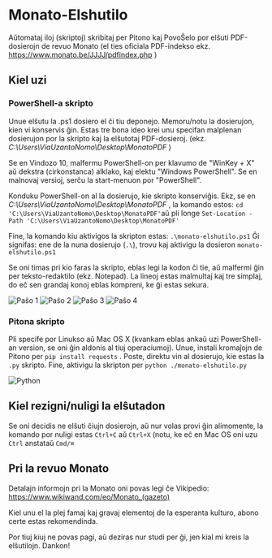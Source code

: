 # Monato-Elshutilo
Aŭtomataj iloj (skriptoj) skribitaj per Pitono kaj PovoŜelo por elŝuti PDF-dosierojn de revuo Monato (el ties oficiala PDF-indekso ekz. https://www.monato.be/JJJJ/pdfindex.php )

## Kiel uzi
### PowerShell-a skripto
Unue elŝutu la .ps1 dosiero el ĉi tiu deponejo. Memoru/notu la dosierujon, kien vi konservis ĝin. Estas tre bona ideo krei unu specifan malplenan dosierujon por la skripto kaj la elŝutotaj PDF-dosieroj. (ekz. *C:\Users\ViaUzantoNomo\Desktop\MonatoPDF* )

Se en Vindozo 10, malfermu PowerShell-on per klavumo de "WinKey + X" aŭ dekstra (cirkonstanca) alklako, kaj elektu "Windows PowerShell".
Se en malnovaj versioj, serĉu la start-menuon por "PowerShell".

Konduku PowerShell-on al la dosierujo, kie skripto konserviĝis. Ekz, se en *C:\Users\ViaUzantoNomo\Desktop\MonatoPDF* , la komando estos:
`cd 'C:\Users\ViaUzantoNomo\Desktop\MonatoPDF'`aŭ pli longe `Set-Location -Path 'C:\Users\ViaUzantoNomo\Desktop\MonatoPDF'`

Fine, la komando kiu aktivigos la skripton estas:
`.\monato-elshutilo.ps1`
Ĝi signifas: ene de la nuna dosierujo (`.\`), trovu kaj aktivigu la dosieron `monato-elshutilo.ps1`

Se oni timas pri kio faras la skripto, eblas legi la kodon ĉi tie, aŭ malfermi ĝin per teksto-redaktilo (ekz. Notepad). La lineoj estas malmultaj kaj tre simplaj, do eĉ sen grandaj konoj eblas kompreni, ke ĝi estas sekura.

![Paŝo 1](https://i.imgur.com/SjHRWBc.jpg)
![Paŝo 2](https://i.imgur.com/LFyNcof.jpg)
![Paŝo 3](https://i.imgur.com/mWpVP4b.jpg)
![Paŝo 4](https://i.imgur.com/jV0qHc8.jpg)


### Pitona skripto
Pli specife por Linukso aŭ Mac OS X (kvankam eblas ankaŭ uzi PowerShell-an version, se oni ĝin aldonis al tiuj operaciumoj).
Unue, instali kromaĵojn de Pitono per `pip install requests` .
Poste, direktu vin al dosierujo, kie estas la `.py` skripto.
Fine, aktivigu la skripton per `python ./monato-elshutilo.py`

![Python](https://i.imgur.com/HCKRIbn.jpg)

## Kiel rezigni/nuligi la elŝutadon
Se oni decidis ne elŝuti ĉiujn dosierojn, aŭ nur volas provi ĝin alimomente, la komando por nuligi estas `Ctrl+C` aŭ `Ctrl+X` (notu, ke eĉ en Mac OS oni uzu `Ctrl` anstataŭ `Cmd/⌘`

## Pri la revuo Monato
Detalajn informojn pri la Monato oni povas legi ĉe Vikipedio: https://www.wikiwand.com/eo/Monato_(gazeto)

Kiel unu el la plej famaj kaj gravaj elementoj de la esperanta kulturo, abono certe estas rekomendinda.

Por tiuj kiuj ne povas pagi, aŭ deziras nur studi per ĝi, jen kial mi kreis la elŝutilojn.
Dankon!
